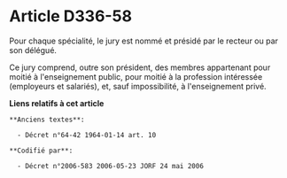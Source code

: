 # Article D336-58

Pour chaque spécialité, le jury est nommé et présidé par le recteur ou par son délégué.

Ce jury comprend, outre son président, des membres appartenant pour moitié à l'enseignement public, pour moitié à la
profession intéressée (employeurs et salariés), et, sauf impossibilité, à l'enseignement privé.

**Liens relatifs à cet article**

	**Anciens textes**:

	  - Décret n°64-42 1964-01-14 art. 10

	**Codifié par**:

	  - Décret n°2006-583 2006-05-23 JORF 24 mai 2006
